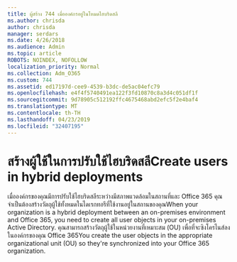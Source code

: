 ```yaml
---
title: ผู้สร้าง 744 เมื่อองค์กรอยู่ในโหมดไฮบริดสลี
ms.author: chrisda
author: chrisda
manager: serdars
ms.date: 4/26/2018
ms.audience: Admin
ms.topic: article
ROBOTS: NOINDEX, NOFOLLOW
localization_priority: Normal
ms.collection: Adm_O365
ms.custom: 744
ms.assetid: ed17197d-cee9-4539-b3dc-de5ac04efc79
ms.openlocfilehash: e4f4f5740491ea122f3fd10870c8a3d4c051df1f
ms.sourcegitcommit: 9d78905c512192ffc4675468abd2efc5f2e4baf4
ms.translationtype: MT
ms.contentlocale: th-TH
ms.lasthandoff: 04/23/2019
ms.locfileid: "32407195"
---
```

# <a name="create-users-in-hybrid-deployments"></a><span data-ttu-id="a0125-102">สร้างผู้ใช้ในการปรับใช้ไฮบริดสลี</span><span class="sxs-lookup"><span data-stu-id="a0125-102">Create users in hybrid deployments</span></span>

<span data-ttu-id="a0125-103">เมื่อองค์กรของคุณมีการปรับใช้ไฮบริดสลีระหว่างมีสภาพแวดล้อมในสถานที่และ Office 365 คุณจำเป็นต้องสร้างวัตถุผู้ใช้ทั้งหมดในไดเรกทอรีที่ใช้งานอยู่ในสถานของคุณ</span><span class="sxs-lookup"><span data-stu-id="a0125-103">When your organization is a hybrid deployment between an on-premises environment and Office 365, you need to create all user objects in your on-premises Active Directory.</span></span> <span data-ttu-id="a0125-104">คุณสามารถสร้างวัตถุผู้ใช้ในหน่วยงานที่เหมาะสม (OU) เพื่อที่จะซิงโครไนส์ลงในองค์กรของคุณ Office 365</span><span class="sxs-lookup"><span data-stu-id="a0125-104">You create the user objects in the appropriate organizational unit (OU) so they're synchronized into your Office 365 organization.</span></span>
